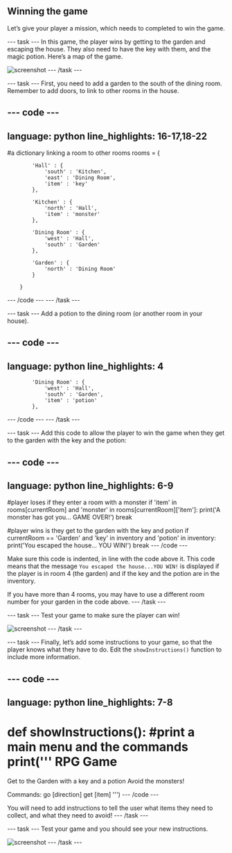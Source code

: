 ## Winning the game

Let’s give your player a mission, which needs to completed to win the game.

--- task ---
In this game, the player wins by getting to the garden and escaping the house. They also need to have the key with them, and the magic potion. Here’s a map of the game.

![screenshot](images/rpg-final-map.png)
--- /task ---

--- task ---
First, you need to add a garden to the south of the dining room. Remember to add doors, to link to other rooms in the house.

--- code ---
---
language: python
line_highlights: 16-17,18-22
---
#a dictionary linking a room to other rooms
rooms = {

            'Hall' : {
                'south' : 'Kitchen',
                'east' : 'Dining Room',
                'item' : 'key'
            },

            'Kitchen' : {
                'north' : 'Hall',
                'item' : 'monster'
            },

            'Dining Room' : {
                'west' : 'Hall',
                'south' : 'Garden'
            },

            'Garden' : {
                'north' : 'Dining Room'
            }

        }
--- /code ---
--- /task ---

--- task ---
Add a potion to the dining room (or another room in your house).

--- code ---
---
language: python
line_highlights: 4
---
            'Dining Room' : {
                'west' : 'Hall',
                'south' : 'Garden',
                'item' : 'potion'
            },
--- /code ---
--- /task ---

--- task ---
Add this code to allow the player to win the game when they get to the garden with the key and the potion:

--- code ---
---
language: python
line_highlights: 6-9
---
#player loses if they enter a room with a monster
if 'item' in rooms[currentRoom] and 'monster' in rooms[currentRoom]['item']:
    print('A monster has got you... GAME OVER!')
    break

#player wins is they get to the garden with the key and potion
if currentRoom == 'Garden' and 'key' in inventory and 'potion' in inventory:
    print('You escaped the house... YOU WIN!')
    break
--- /code ---

Make sure this code is indented, in line with the code above it. This code means that the message `You escaped the house...YOU WIN!` is displayed if the player is in room 4 (the garden) and if the key and the potion are in the inventory.

If you have more than 4 rooms, you may have to use a different room number for your garden in the code above.
--- /task ---

--- task ---
Test your game to make sure the player can win!

![screenshot](images/rpg-win-test.png)
--- /task ---

--- task ---
Finally, let’s add some instructions to your game, so that the player knows what they have to do. Edit the `showInstructions()` function to include more information.

--- code ---
---
language: python
line_highlights: 7-8
---
def showInstructions():
    #print a main menu and the commands
    print('''
RPG Game
========

Get to the Garden with a key and a potion
Avoid the monsters!

Commands:
go [direction]
get [item]
''')
--- /code ---

You will need to add instructions to tell the user what items they need to collect, and what they need to avoid!
--- /task ---

--- task ---
Test your game and you should see your new instructions.

![screenshot](images/rpg-instructions-test.png)
--- /task ---
